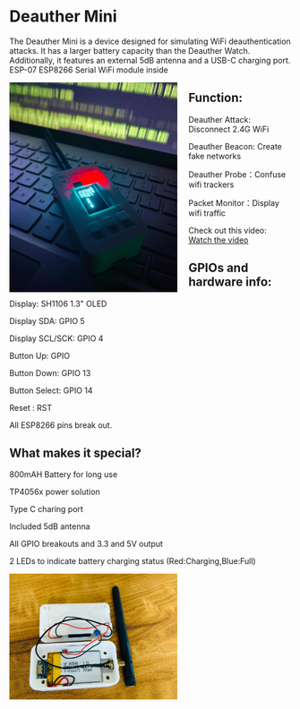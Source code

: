 # Deauther Mini

The Deauther Mini is a device designed for simulating WiFi deauthentication attacks. It has a larger battery capacity than the Deauther Watch. Additionally, it features an external 5dB antenna and a USB-C charging port. ESP-07 ESP8266 Serial WiFi module inside

<img src="https://github.com/0V-N/Seasides2025/blob/main/Images/Dmini1.jpg" alt=" Deauther mini" style="width: 300px; float: left; margin-right: 20px;">

## Function:
Deauther Attack: Disconnect 2.4G WiFi

Deauther Beacon: Create fake networks

Deauther Probe：Confuse wifi trackers

Packet Monitor：Display wifi traffic

Check out this video:  
[Watch the video](https://youtube.com/shorts/lIjerQwPFrY)  

## GPIOs and hardware info:
Display: SH1106 1.3" OLED

Display SDA: GPIO 5

Display SCL/SCK: GPIO 4

Button Up: GPIO 

Button Down: GPIO 13

Button Select: GPIO 14

Reset : RST

All ESP8266 pins break out.


## What makes it special?
800mAH Battery for long use

TP4056x power solution

Type C charing port

Included 5dB antenna

All GPIO breakouts and 3.3 and 5V output

2 LEDs to indicate battery charging status (Red:Charging,Blue:Full)

<img src="https://github.com/0V-N/Seasides2025/blob/main/Images/Deauther%20Mini%20Battery.jpg" alt="welcome" style="width: 300px; float: left; margin-right: 20px;">

